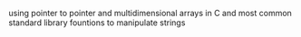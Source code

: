 using pointer to pointer and multidimensional arrays in C and most common standard library fountions to manipulate strings
